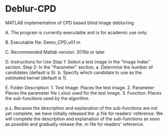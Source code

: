 # Deblur-CPD
MATLAB implementation of CPD based blind image deblurring

A. The program is currently executable and is for academic use only.

B. Executable file: Demo_CPD_v01.m

C. Recommended Matlab version: 2019a or later

D. Instructions for Use
    Step 1: Select a test image in the "Image Index" section.
    Step 2: In the "Parameter" section,
            a. Determine the number of candidates (default is 5).
            b. Specify which candidate to use as the estimated kernel (default is 1).

E. Folder Description:
    1. Test Image: Places the test image.
    2. Parameter: Places the parameter file (.xlsx) used for the test image.
    3. Function: Places the sub-functions used by the algorithm.

   p.s. Because the description and explanation of the sub-functions are not yet complete, we have initially released the .p file for readers' reference. We will complete the description and explanation of the sub-functions as soon as possible and gradually release the .m file for readers' reference.
